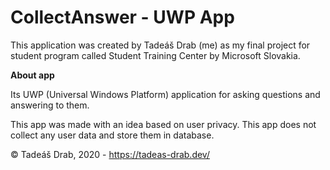 # CollectAnswer - UWP App

This application was created by Tadeáš Drab (me) as my final project for student program called Student Training Center by Microsoft Slovakia.

**About app**

Its UWP (Universal Windows Platform) application for asking questions and answering to them.

This app was made with an idea based on user privacy. This app does not collect any user data and store them in database.

© Tadeáš Drab, 2020 - https://tadeas-drab.dev/
